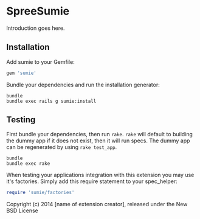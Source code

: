 SpreeSumie
==========

Introduction goes here.

Installation
------------

Add sumie to your Gemfile:

```ruby
gem 'sumie'
```

Bundle your dependencies and run the installation generator:

```shell
bundle
bundle exec rails g sumie:install
```

Testing
-------

First bundle your dependencies, then run `rake`. `rake` will default to building the dummy app if it does not exist, then it will run specs. The dummy app can be regenerated by using `rake test_app`.

```shell
bundle
bundle exec rake
```

When testing your applications integration with this extension you may use it's factories.
Simply add this require statement to your spec_helper:

```ruby
require 'sumie/factories'
```

Copyright (c) 2014 [name of extension creator], released under the New BSD License

